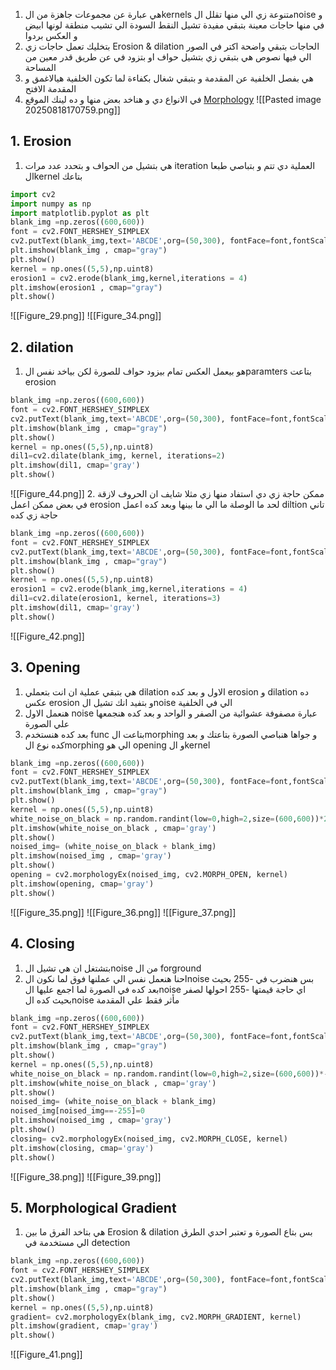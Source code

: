 1.  هي عبارة عن مجموعات جاهزة من الkernels  متنوعة زي الي منها تقلل الnoise و في منها حاجات معينة بتبقي مفيدة تشيل النقط السودة الي تشيب منطقة لونها ابيض و العكس بردوا 
2. بتخليك تعمل حاجات زي Erosion & dilation الحاجات بتبقي واضحة اكتر في الصور الي فيها نصوص هي بتبقي زي بتشيل حواف او بتزود في عن طريق قدر معين من المساحة
3. هي بفصل الخلفية عن المقدمة و بتبقي شغال بكفاءة لما تكون الخلفية هيالاغمق و المقدمة الافتح 
4. في الانواع دي و هناخد بعض منها و ده لينك الموقع [Morphology](https://homepages.inf.ed.ac.uk/rbf/HIPR2/morops.htm)
![[Pasted image 20250818170759.png]]
## 1. Erosion
1.   هي بتشيل من الحواف و بتحدد عدد مرات iteration  العملية دي تتم و بتباصي طبعا الkernel  بتاعك
```python
import cv2
import numpy as np
import matplotlib.pyplot as plt
blank_img =np.zeros((600,600))
font = cv2.FONT_HERSHEY_SIMPLEX
cv2.putText(blank_img,text='ABCDE',org=(50,300), fontFace=font,fontScale= 5,color=(255,255,255),thickness=25,lineType=cv2.LINE_AA)
plt.imshow(blank_img , cmap="gray")
plt.show()
kernel = np.ones((5,5),np.uint8)
erosion1 = cv2.erode(blank_img,kernel,iterations = 4)
plt.imshow(erosion1 , cmap="gray")
plt.show()
```
![[Figure_29.png]]
![[Figure_34.png]]

## 2. dilation
1.  هو بيعمل العكس تمام بيزود حواف للصورة لكن بياخد نفس الparamters بتاعت erosion
```python
blank_img =np.zeros((600,600))
font = cv2.FONT_HERSHEY_SIMPLEX
cv2.putText(blank_img,text='ABCDE',org=(50,300), fontFace=font,fontScale= 5,color=(255,255,255),thickness=25,lineType=cv2.LINE_AA)
plt.imshow(blank_img , cmap="gray")
plt.show()
kernel = np.ones((5,5),np.uint8)
dil1=cv2.dilate(blank_img, kernel, iterations=2)
plt.imshow(dil1, cmap='gray')
plt.show()
```
![[Figure_44.png]]
2. ممكن حاجة زي دي استفاد منها زي مثلا شايف ان الحروف لازقة في بعض ممكن اعمل erosion لحد ما الوصلة ما الي ما بينها وبعد كده اعمل diltion  تاني حاجة زي كده 
```python
blank_img =np.zeros((600,600))
font = cv2.FONT_HERSHEY_SIMPLEX
cv2.putText(blank_img,text='ABCDE',org=(50,300), fontFace=font,fontScale= 5,color=(255,255,255),thickness=25,lineType=cv2.LINE_AA)
plt.imshow(blank_img , cmap="gray")
plt.show()
kernel = np.ones((5,5),np.uint8)
erosion1 = cv2.erode(blank_img,kernel,iterations = 4)
dil1=cv2.dilate(erosion1, kernel, iterations=3)
plt.imshow(dil1, cmap='gray')
plt.show()
```
![[Figure_42.png]]
## 3. Opening
1.  هي بتبقي عملية ان انت بتعملي dilation الاول و بعد كده erosion و dilation  ده عكس erosion  و بتفيد انك تشيل الnoise  الي في الخلفية 
2. هنعمل الاول noise  عبارة مصفوفة عشوائية من الصفر و الواحد و بعد كده هنجمعها علي الصورة 
3. بعد كده هنستخدم  func بتاعت الmorphing  و جواها هنباصي الصورة بتاعتك و بعد كده نوع الmorphing  الي هو  opening و الkernel 
```python
blank_img =np.zeros((600,600))
font = cv2.FONT_HERSHEY_SIMPLEX
cv2.putText(blank_img,text='ABCDE',org=(50,300), fontFace=font,fontScale= 5,color=(255,255,255),thickness=25,lineType=cv2.LINE_AA)
plt.imshow(blank_img , cmap="gray")
plt.show()
kernel = np.ones((5,5),np.uint8)
white_noise_on_black = np.random.randint(low=0,high=2,size=(600,600))*255
plt.imshow(white_noise_on_black , cmap='gray')
plt.show()
noised_img= (white_noise_on_black + blank_img)
plt.imshow(noised_img , cmap='gray')
plt.show()
opening = cv2.morphologyEx(noised_img, cv2.MORPH_OPEN, kernel)
plt.imshow(opening, cmap='gray')
plt.show()
```
![[Figure_35.png]]
![[Figure_36.png]]
![[Figure_37.png]]
## 4. Closing
1. بتشتغل ان هي تشيل الnoise  من ال forground 
2. احنا هنعمل نفس الي عملنها فوق لما نكون الnoise  بس هنضرب في -255  بحيث بعد كده في الصورة لما اجمع عليها الnoise  اي حاجة قيمتها -255 احولها لصفر بحيث كده الnoise  مأثر فقط علي المقدمة
```python
blank_img =np.zeros((600,600))
font = cv2.FONT_HERSHEY_SIMPLEX
cv2.putText(blank_img,text='ABCDE',org=(50,300), fontFace=font,fontScale= 5,color=(255,255,255),thickness=25,lineType=cv2.LINE_AA)
plt.imshow(blank_img , cmap="gray")
plt.show()
kernel = np.ones((5,5),np.uint8)
white_noise_on_black = np.random.randint(low=0,high=2,size=(600,600))*-255
plt.imshow(white_noise_on_black , cmap='gray')
plt.show()
noised_img= (white_noise_on_black + blank_img)
noised_img[noised_img==-255]=0
plt.imshow(noised_img , cmap='gray')
plt.show()
closing= cv2.morphologyEx(noised_img, cv2.MORPH_CLOSE, kernel)
plt.imshow(closing, cmap='gray')
plt.show()
```
![[Figure_38.png]]
![[Figure_39.png]]
## 5. Morphological Gradient
1. هي بتاخد الفرق ما بين Erosion & dilation  بس بتاع الصورة  و تعتبر احدي الطرق الي مستخدمة في  detection 
```python
blank_img =np.zeros((600,600))
font = cv2.FONT_HERSHEY_SIMPLEX
cv2.putText(blank_img,text='ABCDE',org=(50,300), fontFace=font,fontScale= 5,color=(255,255,255),thickness=25,lineType=cv2.LINE_AA)
plt.imshow(blank_img , cmap="gray")
plt.show()
kernel = np.ones((5,5),np.uint8)
gradient= cv2.morphologyEx(blank_img, cv2.MORPH_GRADIENT, kernel)
plt.imshow(gradient, cmap='gray')
plt.show()
```
![[Figure_41.png]]
